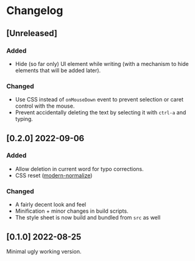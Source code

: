 # Changelog

## [Unreleased]

### Added

- Hide (so far only) UI element while writing (with a mechanism to hide elements that will be added later).

### Changed

- Use CSS instead of `onMouseDown` event to prevent selection or caret control with the mouse.
- Prevent accidentally deleting the text by selecting it with `ctrl-a` and typing.

## [0.2.0] 2022-09-06

### Added

- Allow deletion in current word for typo corrections.
- CSS reset ([modern-normalize](https://github.com/sindresorhus/modern-normalize))

### Changed

- A fairly decent look and feel
- Minification + minor changes in build scripts.
- The style sheet is now build and bundled from `src` as well

## [0.1.0] 2022-08-25

Minimal ugly working version.
